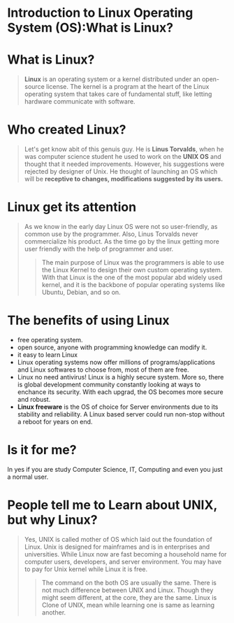 <h1>Introduction to Linux Operating System (OS):What is Linux?</h1>

# What is Linux? 

> **Linux** is an operating system or a kernel distributed under an open-source license. The kernel is a program at the heart of the Linux operating system that takes care of fundamental stuff, like letting hardware communicate with software.

# Who created Linux?
> Let's get know abit of this genuis guy. He is **Linus  Torvalds**, when he was computer science student he used to work on the **UNIX OS** and thought that it needed improvements.  However, his suggestions were rejected by designer of Unix. He thought of launching an OS which will be **receptive to changes, modifications suggested by its users.**  

# Linux get its attention 
> As we know in the early day Linux OS were not so user-friendly, as common use by the programmer. Also, Linus Torvalds never commercialize his product.  As the time go by the linux getting more user friendly with the help of programmer and user. 
>> The main purpose of Linux was the programmers is able to use the Linux Kernel to design their own custom operating system. With that Linux is the one of the most popular abd widely used kernel, and it is the backbone of popular operating systems like Ubuntu, Debian, and so on. 

# The benefits of using Linux 

* free operating system.
* open source, anyone with programming knowledge can modify it.
* it easy to learn Linux 
* Linux operating systems now offer millions of programs/applications and Linux softwares to choose from, most of them are free.
* Linux no need antivirus! Linux is a highly secure system. More so, there is global development community constantly looking at ways to enchance its security. With each upgrad, the OS becomes more secure and robust.
* **Linux freeware** is the OS of choice for Server environments due to its stability and reliability. A Linux based server could run non-stop without a reboot for years on end.

# Is it for me?

In yes if you are study Computer Science, IT, Computing and even you just a normal user. 

# People tell me to Learn about UNIX, but why Linux?
> Yes, UNIX is called mother of OS which laid out the foundation of Linux. Unix is designed for mainframes and is in enterprises and universities. While Linux now are fast becoming a household name for computer users, developers, and server environment. You may have to pay for Unix kernel while Linux it is free. 
>> The command on the both OS are usually the same. There is not much difference between UNIX and Linux. Though they might seem different, at the core, they are the same. Linux is Clone of UNIX, mean while learning one is same as learning another.


